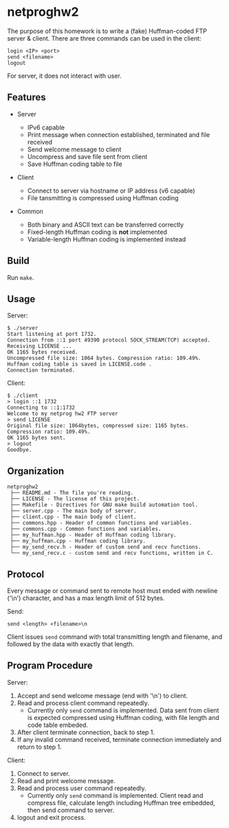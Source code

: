 # netproghw2

The purpose of this homework is to write a (fake) Huffman-coded FTP server &
client. There are three commands can be used in the client:

```
login <IP> <port>
send <filename>
logout
```

For server, it does not interact with user.

## Features

* Server
  - IPv6 capable
  - Print message when connection established, terminated and file received
  - Send welcome message to client
  - Uncompress and save file sent from client
  - Save Huffman coding table to file

* Client
  - Connect to server via hostname or IP address (v6 capable)
  - File tansmitting is compressed using Huffman coding

* Common
  - Both binary and ASCII text can be transferred correctly
  - Fixed-length Huffman coding is **not** implemented
  - Variable-length Huffman coding is implemented instead

## Build

Run `make`.

## Usage

Server:

```
$ ./server
Start listening at port 1732.
Connection from ::1 port 49390 protocol SOCK_STREAM(TCP) accepted.
Receiving LICENSE ...
OK 1165 bytes received.
Uncompressed file size: 1064 bytes. Compression ratio: 109.49%.
Huffman coding table is saved in LICENSE.code .
Connection terminated.
```

Client:

```
$ ./client
> login ::1 1732
Connecting to ::1:1732
Welcome to my netprog hw2 FTP server
> send LICENSE
Original file size: 1064bytes, compressed size: 1165 bytes.
Compression ratio: 109.49%.
OK 1165 bytes sent.
> logout
Goodbye.
```

## Organization

```
netproghw2
 ├── README.md - The file you're reading.
 ├── LICENSE - The license of this project.
 ├── Makefile - Directives for GNU make build automation tool.
 ├── server.cpp - The main body of server.
 ├── client.cpp - The main body of client.
 ├── commons.hpp - Header of common functions and variables.
 ├── commons.cpp - Common functions and variables.
 ├── my_huffman.hpp - Header of Huffman coding library.
 ├── my_huffman.cpp - Huffman coding library.
 ├── my_send_recv.h - Header of custom send and recv functions.
 └── my_send_recv.c - custom send and recv functions, written in C.
```

## Protocol

Every message or command sent to remote host must ended with newline ('\n')
character, and has a max length limit of 512 bytes.

Send:

  `send <length> <filename>\n`

  Client issues `send` command with total transmitting length and filename,
  and followed by the data with exactly that length.

## Program Procedure

Server:

  1. Accept and send welcome message (end with '\n') to client.
  2. Read and process client command repeatedly.
      - Currently only `send` command is implemented. Data sent from client
        is expected compressed using Huffman coding, with file length and code
        table embeded.
  3. After client terminate connection, back to step 1.
  4. If any invalid command received, terminate connection immediately and
      return to step 1.

Client:

  1. Connect to server.
  2. Read and print welcome message.
  3. Read and process user command repeatedly.
      - Currently only `send` command is implemented. Client read and compress
        file, calculate length including Huffman tree embedded, then send
        command to server.
  4. logout and exit process.
